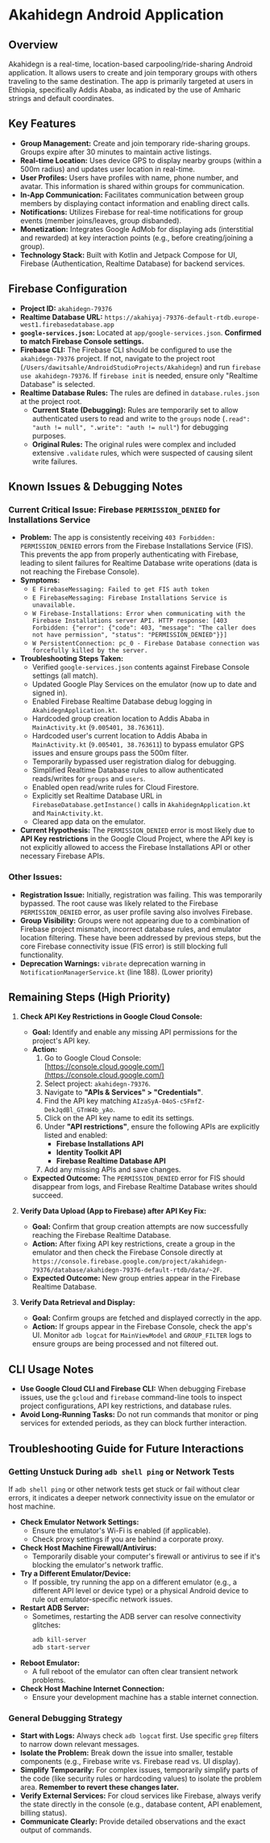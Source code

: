 # Akahidegn Android Application

## Overview
Akahidegn is a real-time, location-based carpooling/ride-sharing Android application. It allows users to create and join temporary groups with others traveling to the same destination. The app is primarily targeted at users in Ethiopia, specifically Addis Ababa, as indicated by the use of Amharic strings and default coordinates.

## Key Features
*   **Group Management:** Create and join temporary ride-sharing groups. Groups expire after 30 minutes to maintain active listings.
*   **Real-time Location:** Uses device GPS to display nearby groups (within a 500m radius) and updates user location in real-time.
*   **User Profiles:** Users have profiles with name, phone number, and avatar. This information is shared within groups for communication.
*   **In-App Communication:** Facilitates communication between group members by displaying contact information and enabling direct calls.
*   **Notifications:** Utilizes Firebase for real-time notifications for group events (member joins/leaves, group disbanded).
*   **Monetization:** Integrates Google AdMob for displaying ads (interstitial and rewarded) at key interaction points (e.g., before creating/joining a group).
*   **Technology Stack:** Built with Kotlin and Jetpack Compose for UI, Firebase (Authentication, Realtime Database) for backend services.

## Firebase Configuration
*   **Project ID:** `akahidegn-79376`
*   **Realtime Database URL:** `https://akahiyaj-79376-default-rtdb.europe-west1.firebasedatabase.app`
*   **`google-services.json`:** Located at `app/google-services.json`. **Confirmed to match Firebase Console settings.**
*   **Firebase CLI:** The Firebase CLI should be configured to use the `akahidegn-79376` project. If not, navigate to the project root (`/Users/dawitsahle/AndroidStudioProjects/Akahidegn`) and run `firebase use akahidegn-79376`. If `firebase init` is needed, ensure only "Realtime Database" is selected.
*   **Realtime Database Rules:** The rules are defined in `database.rules.json` at the project root.
    *   **Current State (Debugging):** Rules are temporarily set to allow authenticated users to read and write to the `groups` node (`.read": "auth != null", ".write": "auth != null"`) for debugging purposes.
    *   **Original Rules:** The original rules were complex and included extensive `.validate` rules, which were suspected of causing silent write failures.

## Known Issues & Debugging Notes

### Current Critical Issue: Firebase `PERMISSION_DENIED` for Installations Service
*   **Problem:** The app is consistently receiving `403 Forbidden: PERMISSION_DENIED` errors from the Firebase Installations Service (FIS). This prevents the app from properly authenticating with Firebase, leading to silent failures for Realtime Database write operations (data is not reaching the Firebase Console).
*   **Symptoms:**
    *   `E FirebaseMessaging: Failed to get FIS auth token`
    *   `E FirebaseMessaging: Firebase Installations Service is unavailable.`
    *   `W Firebase-Installations: Error when communicating with the Firebase Installations server API. HTTP response: [403 Forbidden: {"error": {"code": 403, "message": "The caller does not have permission", "status": "PERMISSION_DENIED"}}]`
    *   `W PersistentConnection: pc_0 - Firebase Database connection was forcefully killed by the server.`
*   **Troubleshooting Steps Taken:**
    *   Verified `google-services.json` contents against Firebase Console settings (all match).
    *   Updated Google Play Services on the emulator (now up to date and signed in).
    *   Enabled Firebase Realtime Database debug logging in `AkahidegnApplication.kt`.
    *   Hardcoded group creation location to Addis Ababa in `MainActivity.kt` (`9.005401, 38.763611`).
    *   Hardcoded user's current location to Addis Ababa in `MainActivity.kt` (`9.005401, 38.763611`) to bypass emulator GPS issues and ensure groups pass the 500m filter.
    *   Temporarily bypassed user registration dialog for debugging.
    *   Simplified Realtime Database rules to allow authenticated reads/writes for `groups` and `users`.
    *   Enabled open read/write rules for Cloud Firestore.
    *   Explicitly set Realtime Database URL in `FirebaseDatabase.getInstance()` calls in `AkahidegnApplication.kt` and `MainActivity.kt`.
    *   Cleared app data on the emulator.
*   **Current Hypothesis:** The `PERMISSION_DENIED` error is most likely due to **API Key restrictions** in the Google Cloud Project, where the API key is not explicitly allowed to access the Firebase Installations API or other necessary Firebase APIs.

### Other Issues:
*   **Registration Issue:** Initially, registration was failing. This was temporarily bypassed. The root cause was likely related to the Firebase `PERMISSION_DENIED` error, as user profile saving also involves Firebase.
*   **Group Visibility:** Groups were not appearing due to a combination of Firebase project mismatch, incorrect database rules, and emulator location filtering. These have been addressed by previous steps, but the core Firebase connectivity issue (FIS error) is still blocking full functionality.
*   **Deprecation Warnings:** `vibrate` deprecation warning in `NotificationManagerService.kt` (line 188). (Lower priority)

## Remaining Steps (High Priority)

1.  **Check API Key Restrictions in Google Cloud Console:**
    *   **Goal:** Identify and enable any missing API permissions for the project's API key.
    *   **Action:**
        1.  Go to Google Cloud Console: [https://console.cloud.google.com/](https://console.cloud.google.com/)
        2.  Select project: `akahidegn-79376`.
        3.  Navigate to **"APIs & Services" > "Credentials"**.
        4.  Find the API key matching `AIzaSyA-04oS-c5FmfZ-DekJqdBl_GTnW4b_yAo`.
        5.  Click on the API key name to edit its settings.
        6.  Under **"API restrictions"**, ensure the following APIs are explicitly listed and enabled:
            *   **Firebase Installations API**
            *   **Identity Toolkit API**
            *   **Firebase Realtime Database API**
        7.  Add any missing APIs and save changes.
    *   **Expected Outcome:** The `PERMISSION_DENIED` error for FIS should disappear from logs, and Firebase Realtime Database writes should succeed.

2.  **Verify Data Upload (App to Firebase) after API Key Fix:**
    *   **Goal:** Confirm that group creation attempts are now successfully reaching the Firebase Realtime Database.
    *   **Action:** After fixing API key restrictions, create a group in the emulator and then check the Firebase Console directly at `https://console.firebase.google.com/project/akahidegn-79376/database/akahidegn-79376-default-rtdb/data/~2F`.
    *   **Expected Outcome:** New group entries appear in the Firebase Realtime Database.

3.  **Verify Data Retrieval and Display:**
    *   **Goal:** Confirm groups are fetched and displayed correctly in the app.
    *   **Action:** If groups appear in the Firebase Console, check the app's UI. Monitor `adb logcat` for `MainViewModel` and `GROUP_FILTER` logs to ensure groups are being processed and not filtered out.

## CLI Usage Notes
*   **Use Google Cloud CLI and Firebase CLI:** When debugging Firebase issues, use the `gcloud` and `firebase` command-line tools to inspect project configurations, API key restrictions, and database rules.
*   **Avoid Long-Running Tasks:** Do not run commands that monitor or ping services for extended periods, as they can block further interaction.

## Troubleshooting Guide for Future Interactions

### Getting Unstuck During `adb shell ping` or Network Tests
If `adb shell ping` or other network tests get stuck or fail without clear errors, it indicates a deeper network connectivity issue on the emulator or host machine.

*   **Check Emulator Network Settings:**
    *   Ensure the emulator's Wi-Fi is enabled (if applicable).
    *   Check proxy settings if you are behind a corporate proxy.
*   **Check Host Machine Firewall/Antivirus:**
    *   Temporarily disable your computer's firewall or antivirus to see if it's blocking the emulator's network traffic.
*   **Try a Different Emulator/Device:**
    *   If possible, try running the app on a different emulator (e.g., a different API level or device type) or a physical Android device to rule out emulator-specific network issues.
*   **Restart ADB Server:**
    *   Sometimes, restarting the ADB server can resolve connectivity glitches:
        ```bash
        adb kill-server
        adb start-server
        ```
*   **Reboot Emulator:**
    *   A full reboot of the emulator can often clear transient network problems.
*   **Check Host Machine Internet Connection:**
    *   Ensure your development machine has a stable internet connection.

### General Debugging Strategy
*   **Start with Logs:** Always check `adb logcat` first. Use specific `grep` filters to narrow down relevant messages.
*   **Isolate the Problem:** Break down the issue into smaller, testable components (e.g., Firebase write vs. Firebase read vs. UI display).
*   **Simplify Temporarily:** For complex issues, temporarily simplify parts of the code (like security rules or hardcoding values) to isolate the problem area. **Remember to revert these changes later.**
*   **Verify External Services:** For cloud services like Firebase, always verify the state directly in the console (e.g., database content, API enablement, billing status).
*   **Communicate Clearly:** Provide detailed observations and the exact output of commands.
